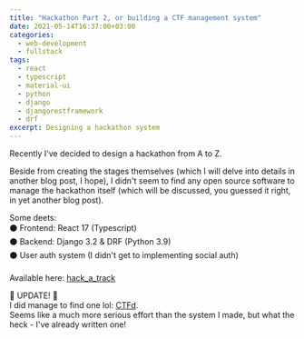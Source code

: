 ```yaml
---
title: "Hackathon Part 2, or building a CTF management system"
date: 2021-05-14T16:37:00+03:00
categories:
  - web-development
  - fullstack
tags:
  - react
  - typescript
  - material-ui
  - python
  - django
  - djangorestframework
  - drf
excerpt: Designing a hackathon system
---
```


Recently I've decided to design a hackathon from A to Z.

Beside from creating the stages themselves (which I will delve into details in another blog post,
I hope), I didn't seem to find any open source software to manage the hackathon itself 
(which will be discussed, you guessed it right, in yet another blog post).


Some deets:<br>
⚫️ Frontend: React 17 (Typescript) <br>
⚫️ Backend: Django 3.2 & DRF (Python 3.9) <br>
⚫️ User auth system (I didn't get to implementing social auth) <br>
<br>
Available here: [hack_a_track][hack_a_track]


🚨 UPDATE! 🚨<br>
I did manage to find one lol: [CTFd][ctfd]. <br>
Seems like a much more serious effort than the system I 
made, but what the heck - I've already written one!

[ctfd]: https://ctfd.io
[hack_a_track]: https://github.com/liorp/hack_a_track 
